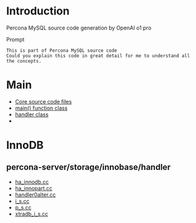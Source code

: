 # Introduction

Percona MySQL source code generation by OpenAI o1 pro

Prompt
```
This is part of Percona MySQL source code 
Could you explain this code in great detail for me to understand all the concepts. 
```

# Main

- [Core source code files](./main_files.md)
- [main() function class](./sql/mysqld.md)
- [handler class](./sql/handler.md)
-   
# InnoDB

## percona-server/storage/innobase/handler

- [ha_innodb.cc](./innobase/ha_innodb.md)
- [ha_innopart.cc](./innobase/ha_innopart.md)
- [handler0alter.cc](./innobase/handler0alter.md)
- [i_s.cc](./innobase/i_s.md)
- [p_s.cc](./innobase/p_s.md)
- [xtradb_i_s.cc](./innobase/xtradb_i_s.md)
